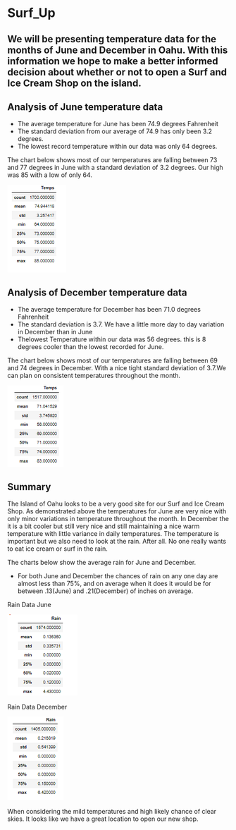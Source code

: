 # Surf_Up

## We will be presenting temperature data for the months of June and December in Oahu. With this information we hope to make a better informed decision about whether or not to open a Surf and Ice Cream Shop on the island.

## Analysis of June temperature data

  * The average temperature for June has been 74.9 degrees Fahrenheit
  * The standard deviation from our average of 74.9 has only been 3.2 degrees.
  * The lowest record temperature within our data was only 64 degrees.
  
  The chart below shows most of our temperatures are falling between 73 and 77 degrees in June with a standard deviation of 3.2 degrees. Our high was 85 with a low of 
  only 64.
  
   

  ![](https://github.com/tomstowell99/surfs_up/blob/main/June%20Data.png)
  

## Analysis of December temperature data

  * The average temperature for December has been 71.0 degrees Fahrenheit
  * The standard deviation is 3.7. We have a little more day to day variation in December than in June 
  * Thelowest Temperature within our data was 56 degrees. this is 8 degrees cooler than the lowest recorded for June.  
  
  The chart below shows most of our temperatures are falling between 69 and 74 degrees in December. With a nice tight standard deviation of 3.7.We can plan on consistent   temperatures throughout the month.

  ![](https://github.com/tomstowell99/surfs_up/blob/main/December%20Data.png)
  
  
  ## Summary
  
  The Island of Oahu looks to be a very good site for our Surf and Ice Cream Shop. As demonstrated above the temperatures for June are 
  very nice with only minor variations in temperature throughout the month. In December the it is a bit cooler but still very nice and 
  still maintaining a nice warm temperature with little variance in daily temperatures. The temperature is important but we also need 
  to look at the rain. After all. No one really wants to eat ice cream or surf in the rain.
  
  The charts below show the average rain for June and December.
  
  * For both June and December the chances of rain on any one day are almost less than 75%, and on average when it does it would be 
    for between .13(June) and .21(December) of inches on average.
  
  Rain Data June
  
   ![](https://github.com/tomstowell99/surfs_up/blob/main/June%20Rain.png) 
   
   
   Rain Data December
   
   ![](https://github.com/tomstowell99/surfs_up/blob/main/Dec%20Rain.png)  
   
   
   When considering the mild temperatures and high likely chance of clear skies. It looks like we have a great location to open our
   new shop.

  
